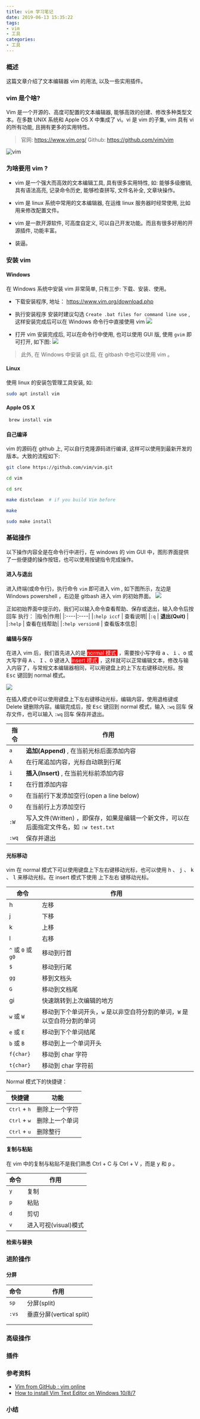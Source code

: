 ```yaml
---
title: vim 学习笔记
date: 2019-06-13 15:35:22
tags:
- vim
- 工具
categories:
- 工具
---
```


### 概述
这篇文章介绍了文本编辑器 vim 的用法, 以及一些实用插件。


### vim 是个啥?

Vim 是一个开源的、高度可配置的文本编辑器, 能够高效的创建、修改多种类型文本。在多数 UNIX 系统和 Apple OS X 中集成了 vi。vi 是 vim 的子集, vim 具有 vi 的所有功能, 且拥有更多的实用特性。
> 官网: <https://www.vim.org/> 
> Github: <https://github.com/vim/vim> 

![](http://blog-images.qiniu.wqf31415.xyz/vim_logo.png "vim")

<!-- more -->

### 为啥要用 vim ?

- vim 是一个强大而高效的文本编辑工具, 具有很多实用特性, 如: 能够多级撤销, 具有语法高亮, 记录命令历史, 能够检查拼写, 文件名补全, 文章块操作。

- vim 是 linux 系统中常用的文本编辑器, 在运维 linux 服务器时经常使用, 比如用来修改配置文件。

- vim 是一款开源软件, 可高度自定义, 可以自己开发功能。而且有很多好用的开源插件, 功能丰富。

- 装逼。



### 安装 vim

#### Windows
在 Windows 系统中安装 vim 非常简单, 只有三步: 下载、安装、使用。

- 下载安装程序, 地址： <https://www.vim.org/download.php> 

- 执行安装程序
  安装时建议勾选 `Create .bat files for command line use` , 这样安装完成后可以在 Windows 命令行中直接使用 vim
  ![](http://blog-images.qiniu.wqf31415.xyz/vim_install_on_win.png) 
  
- 打开 vim 
  安装完成后, 可以在命令行中使用, 也可以使用 GUI 版, 使用 `gvim` 即可打开, 如下图: 
  ![](http://blog-images.qiniu.wqf31415.xyz/vim_on_win.png)
  
> 此外, 在 Windows 中安装 git 后, 在 gitbash 中也可以使用 vim 。

#### Linux
使用 linux 的安装包管理工具安装, 如:

```bash
sudo apt install vim
```

#### Apple OS X

```bash
 brew install vim
```

#### 自己编译
vim 的源码在 github 上, 可以自行克隆源码进行编译, 这样可以使用到最新开发的版本。大致的流程如下:

```bash
git clone https://github.com/vim/vim.git

cd vim

cd src

make distclean  # if you build Vim before

make

sudo make install
```


### 基础操作

以下操作内容全是在命令行中进行，在 windows 的 vim GUI 中，图形界面提供了一些便捷的操作按钮，也可以使用按键指令完成操作。

#### 进入与退出
进入终端(或命令行)，执行命令 `vim` 即可进入 vim , 如下图所示，左边是 Windows powershell ，右边是 gitbash 进入 vim 的初始界面。
![](http://blog-images.qiniu.wqf31415.xyz/vim_start.png ) 

正如初始界面中提示的，我们可以输入命令查看帮助、保存或退出，输入命令后按 <kbd>回车</kbd> 执行：
|指令|作用|
|:----|:----|
|`:help iccf`  | 查看说明|
|`:q`  | **退出(Quit)** |
|`:help`  | 查看在线帮助|
|`:help version8`  | 查看版本信息|


#### 编辑与保存

在进入 vim 后，我们首先进入的是 <span style="background:red;color:white"> normal 模式 </span> ，需要按小写字母 <kbd>a</kbd> 、 <kbd>i</kbd> 、<kbd>o</kbd> 或大写字母 <kbd>A</kbd> 、 <kbd>I</kbd> 、<kbd>O</kbd> 键进入 <span style="background:red;color:white"> insert 模式 </span> ，这样就可以正常编辑文本，修改与输入内容了，与常规文本编辑器相同，可以用键盘上的上下左右键移动光标。按 <kbd>Esc</kbd> 键回到 normal 模式。

![](http://blog-images.qiniu.wqf31415.xyz/vim_insert_mode.png) 

在插入模式中可以使用键盘上下左右键移动光标，编辑内容，使用退格键或 Delete 键删除内容。编辑完成后，按 <kbd>Esc</kbd> 键回到 normal 模式，输入 `:wq` <kbd>回车</kbd> 保存文件，也可以输入 `:wq` <kbd>回车</kbd> 保存并退出。 

| 指令  | 作用                                                         |
| ----- | ------------------------------------------------------------ |
| `a`   | **追加(Append)** , 在当前光标后面添加内容                    |
| `A`   | 在行尾追加内容，光标自动跳到行尾                             |
| `i`   | **插入(Insert)** , 在当前光标前添加内容                      |
| `I`   | 在行首添加内容                                               |
| `o`   | 在当前行下发添加空行(open a line below)                      |
| `O`   | 在当前行上方添加空行                                         |
| `:W`  | 写入文件(Written) ，即保存，如果是编辑一个新文件，可以在后面指定文件名，如 `:w test.txt` |
| `:wq` | 保存并退出                                                   |



#### 光标移动

vim 在 normal 模式下可以使用键盘上下左右键移动光标，也可以使用 <kbd>h</kbd> 、 <kbd>j</kbd> 、 <kbd>k</kbd> 、 <kbd>l</kbd> 来移动光标。在 insert 模式下使用 上下左右 键移动光标。

| 命令              | 作用                                                         |
| ----------------- | ------------------------------------------------------------ |
| h                 | 左移                                                         |
| j                 | 下移                                                         |
| k                 | 上移                                                         |
| l                 | 右移                                                         |
| `^` 或 `0` 或`g0` | 移动到行首                                                   |
| `$`               | 移动到行尾                                                   |
| `gg`              | 移到文档头                                                   |
| `G`               | 移动到文档尾                                                 |
| gi                | 快速跳转到上次编辑的地方                                     |
| `w` 或 `W`        | 移动到下个单词开头，`w` 是以非空白符分割的单词，`W` 是以空白符分割的单词 |
| `e` 或 `E`        | 移动到下个单词结尾                                           |
| `b` 或 `B`        | 移动到上一个单词开头                                         |
| `f{char}`         | 移动到 char 字符                                             |
| `t{char}`         | 移动到 char 字符前                                           |

Normal 模式下的快捷键：

| 快捷键                         | 功能           |
| ------------------------------ | -------------- |
| <kbd>Ctrl</kbd> + <kbd>h</kbd> | 删除上一个字符 |
| <kbd>Ctrl</kbd> + <kbd>w</kbd> | 删除上一个单词 |
| <kbd>Ctrl</kbd> + <kbd>u</kbd> | 删除整行       |




#### 复制与粘贴

在 vim 中的复制与粘贴不是我们熟悉 Ctrl + C 与 Ctrl + V ，而是 <kbd>y</kbd> 和 <kbd>p</kbd> 。

| 命令 | 作用                 |
| ---- | -------------------- |
| `y`  | 复制                 |
| `p`  | 粘贴                 |
| `d`  | 剪切                 |
| `v`  | 进入可视(visual)模式 |



#### 检索与替换



### 进阶操作

#### 分屏

| 命令  | 作用                     |
| ----- | ------------------------ |
| `sp`  | 分屏(split)              |
| `:vs` | 垂直分屏(vertical split) |
|       |                          |
|       |                          |



### 高级操作



### 插件


### 参考资料
- [Vim from GitHub : vim online](https://www.vim.org/git.php) 
- [How to install Vim Text Editor on Windows 10/8/7](https://www.thewindowsclub.com/install-vim-text-editor-on-windows) 


### 小结


